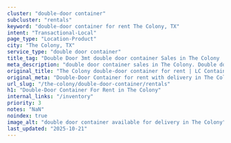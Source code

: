 ```yaml
---
cluster: "double-door container"
subcluster: "rentals"
keyword: "double-door container for rent The Colony, TX"
intent: "Transactional-Local"
page_type: "Location-Product"
city: "The Colony, TX"
service_type: "double door container"
title_tag: "Double Door 3mt double door container Sales in The Colony | LC Container"
meta_description: "double door container sales in The Colony. Double door containers for easy access. Fast delivery, competitive pricing. Serving double door container area. Quote ID: NJ2. Call (214) 524-4168 for your free quote today."
original_title: "The Colony double-door container for rent | LC Container"
original_meta: "Double-Door Container for rent with delivery in The Colony, TX. LC Container — local Since 2003. Get pricing today."
url_slug: "/the-colony/double-door-container/rentals"
h1: "Double-Door Container For Rent in The Colony"
internal_links: "/inventory"
priority: 3
notes: "NaN"
noindex: true
image_alt: "double door container available for delivery in The Colony"
last_updated: "2025-10-21"
---
```


<!-- TODO: Add unique city/inventory copy, images, and internal links here. -->
